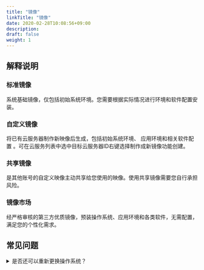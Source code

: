 ```yaml
---
title: "镜像"
linkTitle: "镜像"
date: 2020-02-28T10:08:56+09:00
description:
draft: false
weight: 1
---
```


## 解释说明

### 标准镜像

系统基础镜像，仅包括初始系统环境。您需要根据实际情况进行环境和软件配置安装。

### 自定义镜像

将已有云服务器制作新映像后生成，包括初始系统环境、 应用环境和相关软件配置 。可在云服务列表中选中目标云服务器ID右键选择制作成新镜像功能创建。

### 共享镜像

是其他账号的自定义映像主动共享给您使用的映像。使用共享镜像需要您自行承担风险。

### 镜像市场

经严格审核的第三方优质镜像，预装操作系统、应用环境和各类软件，无需配置，满足您的个性化需求。

## 常见问题
<details>
<summary>是否还可以重新更换操作系统？</summary>
支持，您可点击选中云主机点击右键后选择更换云服务器操作系统功能。
</details>


